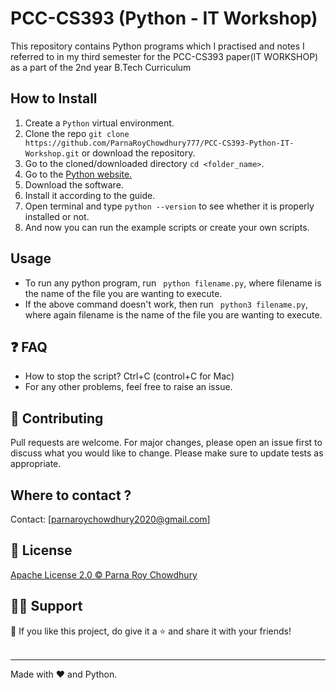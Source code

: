 # PCC-CS393 (Python - IT Workshop)

 This repository contains Python programs which I practised and notes I referred to in my third semester for the PCC-CS393 paper(IT WORKSHOP) as a part of the 2nd year B.Tech Curriculum
<br>

## How to Install

1. Create a ```Python``` virtual environment. 
2. Clone the repo ```git clone https://github.com/ParnaRoyChowdhury777/PCC-CS393-Python-IT-Workshop.git``` or download the repository.
3. Go to the cloned/downloaded directory ``` cd <folder_name> ```. 
4. Go to the [Python website.](https://www.python.org/)
5. Download the software.
6. Install it according to the guide.
7. Open terminal and type ```python --version``` to see whether it is properly installed or not.
8. And now you can run the example scripts or create your own scripts. 

## Usage
-  To run any python program, run ``` python filename.py```, where filename is the name of the file you are wanting to execute.
- If the above command doesn't work, then run ``` python3 filename.py```, where again filename is the name of the file you are wanting to execute.

## ❓️ FAQ
- How to stop the script? Ctrl+C (control+C for Mac) 
- For any other problems, feel free to raise an issue.

## 🤝 Contributing
Pull requests are welcome. For major changes, please open an issue first to discuss what you would like to change. 
Please make sure to update tests as appropriate.

## Where to contact ?
Contact: [parnaroychowdhury2020@gmail.com]


## 🔑 License
[Apache License 2.0 ©️ Parna Roy Chowdhury](https://github.com/ParnaRoyChowdhury777/PCC-CS393-Python-IT-Workshop/blob/53dba04febdbc341b3ec0deb5283b3b450e509d8/LICENSE)


## 🙋‍♂️ Support

💙 If you like this project, do give it a ⭐ and share it with your friends!<br><br>

---

Made with ❤️ and Python. <br><br>

